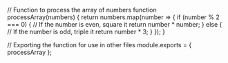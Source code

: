 // Function to process the array of numbers
function processArray(numbers) {
    return numbers.map(number => {
        if (number % 2 === 0) {
            // If the number is even, square it
            return number * number;
        } else {
            // If the number is odd, triple it
            return number * 3;
        }
    });
}

// Exporting the function for use in other files
module.exports = { processArray };
